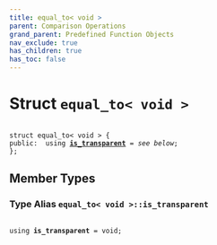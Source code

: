 ```yaml
---
title: equal_to< void >
parent: Comparison Operations
grand_parent: Predefined Function Objects
nav_exclude: true
has_children: true
has_toc: false
---
```


# Struct `equal_to< void >`

<code class="doxybook">
<span>struct equal&#95;to&lt; void &gt; {</span>
<span>public:</span><span>&nbsp;&nbsp;using <b><a href="/api/classes/structequal__to_3_01void_01_4.html#using-is_transparent">is&#95;transparent</a></b> = <i>see below</i>;</span>
<span>};</span>
</code>

## Member Types

<h3 id="using-is_transparent">
Type Alias <code>equal&#95;to&lt; void &gt;::is&#95;transparent</code>
</h3>

<code class="doxybook">
<span>using <b>is_transparent</b> = void;</span></code>

